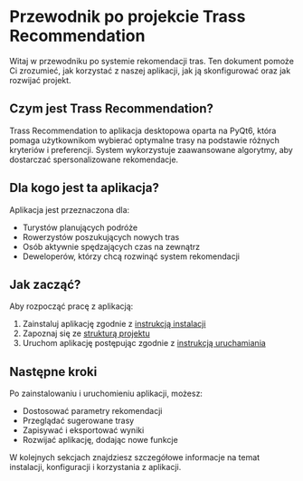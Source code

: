 # Przewodnik po projekcie Trass Recommendation

Witaj w przewodniku po systemie rekomendacji tras. Ten dokument pomoże Ci zrozumieć, jak korzystać z naszej aplikacji, jak ją skonfigurować oraz jak rozwijać projekt.

## Czym jest Trass Recommendation?

Trass Recommendation to aplikacja desktopowa oparta na PyQt6, która pomaga użytkownikom wybierać optymalne trasy na podstawie różnych kryteriów i preferencji. System wykorzystuje zaawansowane algorytmy, aby dostarczać spersonalizowane rekomendacje.

## Dla kogo jest ta aplikacja?

Aplikacja jest przeznaczona dla:
- Turystów planujących podróże
- Rowerzystów poszukujących nowych tras
- Osób aktywnie spędzających czas na zewnątrz
- Deweloperów, którzy chcą rozwinąć system rekomendacji

## Jak zacząć?

Aby rozpocząć pracę z aplikacją:

1. Zainstaluj aplikację zgodnie z [instrukcją instalacji](/installation)
2. Zapoznaj się ze [strukturą projektu](/structure)
3. Uruchom aplikację postępując zgodnie z [instrukcją uruchamiania](/running)

## Następne kroki

Po zainstalowaniu i uruchomieniu aplikacji, możesz:
- Dostosować parametry rekomendacji
- Przeglądać sugerowane trasy
- Zapisywać i eksportować wyniki
- Rozwijać aplikację, dodając nowe funkcje

W kolejnych sekcjach znajdziesz szczegółowe informacje na temat instalacji, konfiguracji i korzystania z aplikacji. 